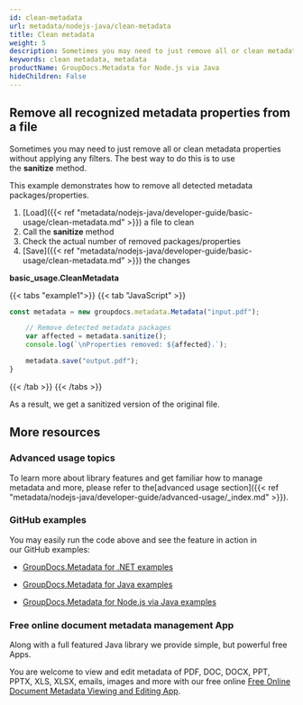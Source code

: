 ```yaml
---
id: clean-metadata
url: metadata/nodejs-java/clean-metadata
title: Clean metadata
weight: 5
description: Sometimes you may need to just remove all or clean metadata properties without applying any filters. The best way to do this is to use the Sanitize method.
keywords: clean metadata, metadata
productName: GroupDocs.Metadata for Node.js via Java
hideChildren: False
---
```

## Remove all recognized metadata properties from a file

Sometimes you may need to just remove all or clean metadata properties without applying any filters. The best way to do this is to use the **sanitize** method.

This example demonstrates how to remove all detected metadata packages/properties.

1.  [Load]({{< ref "metadata/nodejs-java/developer-guide/basic-usage/clean-metadata.md" >}}) a file to clean
2.  Call the **sanitize** method
3.  Check the actual number of removed packages/properties
4.  [Save]({{< ref "metadata/nodejs-java/developer-guide/basic-usage/clean-metadata.md" >}}) the changes

**basic\_usage.CleanMetadata**

{{< tabs "example1">}}
{{< tab "JavaScript" >}}
```js
const metadata = new groupdocs.metadata.Metadata("input.pdf");

    // Remove detected metadata packages
    var affected = metadata.sanitize();
    console.log(`\nProperties removed: ${affected}.`);

    metadata.save("output.pdf");
}
```
{{< /tab >}}
{{< /tabs >}}

As a result, we get a sanitized version of the original file.

## More resources

### Advanced usage topics

To learn more about library features and get familiar how to manage metadata and more, please refer to the[advanced usage section]({{< ref "metadata/nodejs-java/developer-guide/advanced-usage/_index.md" >}}).

### GitHub examples

You may easily run the code above and see the feature in action in our GitHub examples:

*   [GroupDocs.Metadata for .NET examples](https://github.com/groupdocs-metadata/GroupDocs.Metadata-for-.NET)
    
*   [GroupDocs.Metadata for Java examples](https://github.com/groupdocs-metadata/GroupDocs.Metadata-for-Java)

*   [GroupDocs.Metadata for Node.js via Java examples](https://github.com/groupdocs-metadata/GroupDocs.Metadata-for-Node.js-via-Java)
    

### Free online document metadata management App

Along with a full featured Java library we provide simple, but powerful free Apps.

You are welcome to view and edit metadata of PDF, DOC, DOCX, PPT, PPTX, XLS, XLSX, emails, images and more with our free online [Free Online Document Metadata Viewing and Editing App](https://products.groupdocs.app/metadata).
